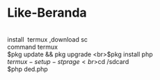 # Like-Beranda
<br>install  termux ,download sc
<br> command termux
<br>$pkg update && pkg upgrade
<br>$pkg install php
<br>$termux-setup-stprage
<br>$cd /sdcard
<br>$php ded.php</br> 
